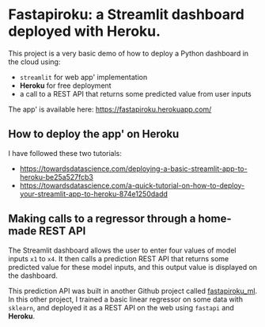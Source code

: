# Fastapiroku: a Streamlit dashboard deployed with Heroku.

This project is a very basic demo of how to deploy a Python dashboard in the cloud using:
* `streamlit` for web app' implementation
* **Heroku** for free deployment
* a call to a REST API that returns some predicted value from user inputs

The app' is available here: https://fastapiroku.herokuapp.com/  

## How to deploy the app' on Heroku 

I have followed these two tutorials: 
- https://towardsdatascience.com/deploying-a-basic-streamlit-app-to-heroku-be25a527fcb3  
- https://towardsdatascience.com/a-quick-tutorial-on-how-to-deploy-your-streamlit-app-to-heroku-874e1250dadd

## Making calls to a regressor through a home-made REST API

The Streamlit dashboard allows the user to enter four values of model inputs `x1` to `x4`. 
It then calls a prediction REST API that returns some predicted value for these model inputs, and this output value is 
displayed on the dashboard.

This prediction API was built in another Github project called [fastapiroku_ml](https://github.com/nsaintgeours/fastapiroku_ml).
In this other project, I trained a basic linear regressor on some data with `sklearn`, and deployed it as a REST API on
the web using `fastapi` and **Heroku**.  
